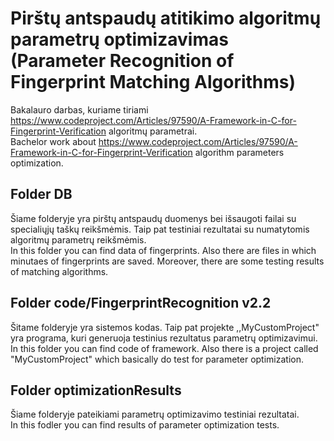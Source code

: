 # Pirštų antspaudų atitikimo algoritmų parametrų optimizavimas (Parameter Recognition of Fingerprint Matching Algorithms)

Bakalauro darbas, kuriame tiriami https://www.codeproject.com/Articles/97590/A-Framework-in-C-for-Fingerprint-Verification algoritmų parametrai.<br />
Bachelor work about https://www.codeproject.com/Articles/97590/A-Framework-in-C-for-Fingerprint-Verification algorithm parameters optimization.

## Folder DB

Šiame folderyje yra pirštų antspaudų duomenys bei išsaugoti failai su specialiųjų taškų reikšmėmis. Taip pat testiniai rezultatai su numatytomis algoritmų parametrų reikšmėmis.<br />
In this folder you can find data of fingerprints. Also there are files in which minutaes of fingerprints are saved. Moreover, there are some testing results of matching algorithms.

## Folder code/FingerprintRecognition v2.2

Šitame folderyje yra sistemos kodas. Taip pat projekte ,,MyCustomProject" yra programa, kuri generuoja testinius rezultatus parametrų optimizavimui.<br />
In this folder you can find code of framework. Also there is a project called "MyCustomProject" which basically do test for parameter optimization.

## Folder optimizationResults

Šiame folderyje pateikiami parametrų optimizavimo testiniai rezultatai.<br />
In this fodler you can find results of parameter optimization tests.

